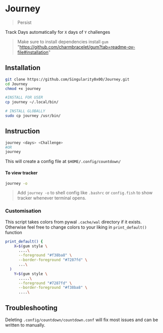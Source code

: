 # Journey

>  Persist

Track Days automatically for `X` days of `Y` challenges

>  Make sure to install dependencies
> install `gum` "https://github.com/charmbracelet/gum?tab=readme-ov-file#installation"

## Installation

```bash
git clone https://github.com/Singularity0x00/Journey.git
cd Journey
chmod +x journey

#INSTALL FOR USER
cp journey ~/.local/bin/

# INSTALL GLOBALLY
sudo cp journey /usr/bin/
```

## Instruction

```bash
journey <days> <Challenge>
#OR
journey
```

This will create a config file at `$HOME/.config/countdown/`

#### To view tracker

```bash
journey -o
```

> Add `journey -o` to shell config like `.bashrc` or `config.fish` to show tracker whenever terminal opens.

### Customisation

This script takes colors from pywal `.cache/wal` directory if it exists.
Otherwise feel free to change colors to your liking in `print_default()` function

```bash
print_default() {
    X=$(gum style \
      ....\
      --foreground "#f38ba8" \
      --border-foreground "#7287fd" \
      ...\
  )
    Y=$(gum style \
      .....\
      --foreground "#7287fd" \
      --border-foreground "#f38ba8" \
      ....\

```

## Troubleshooting

Deleting `.config/countdown/countdown.conf` will fix most issues and can be written to manually.

